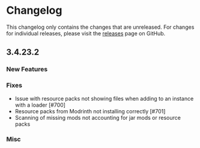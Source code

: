 # Changelog

This changelog only contains the changes that are unreleased. For changes for individual releases, please visit the
[releases](https://github.com/ATLauncher/ATLauncher/releases) page on GitHub.

## 3.4.23.2

### New Features

### Fixes
- Issue with resource packs not showing files when adding to an instance with a loader [#700]
- Resource packs from Modrinth not installing correctly [#701]
- Scanning of missing mods not accounting for jar mods or resource packs

### Misc
